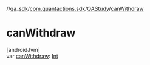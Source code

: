 //[qa_sdk](../../../index.md)/[com.quantactions.sdk](../index.md)/[QAStudy](index.md)/[canWithdraw](can-withdraw.md)

# canWithdraw

[androidJvm]\
var [canWithdraw](can-withdraw.md): [Int](https://kotlinlang.org/api/latest/jvm/stdlib/kotlin/-int/index.html)
